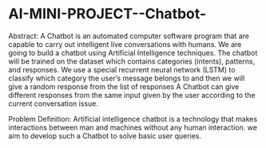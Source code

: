 # AI-MINI-PROJECT--Chatbot-

Abstract:
A Chatbot is an automated computer software program that are capable to carry out intelligent live conversations with humans.
We are going to build a chatbot using Artificial Intelligence techniques. 
The chatbot will be trained on the dataset which contains categories (intents),  patterns, and responses.
We use a special recurrent neural network (LSTM) to classify which category the user’s message belongs to and then we will give a random response from the list of responses
A Chatbot can give different responses from the same input given by the user according to the current conversation issue.

Problem Definition:
 Artificial intelligence chatbot is a technology that makes interactions between man and machines without any human interaction.
we aim to develop such a Chatbot to solve basic user queries.
